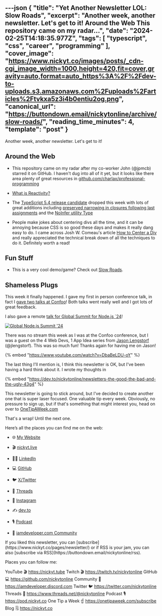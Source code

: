 ---json
{
  "title": "Yet Another Newsletter LOL: Slow Roads",
  "excerpt": "Another week, another newsletter. Let's get to it!  Around the Web  This repository came on my radar...",
  "date": "2024-02-25T14:18:35.977Z",
  "tags": [
    "typescript",
    "css",
    "career",
    "programming"
  ],
  "cover_image": "https://www.nickyt.co/images/posts/_cdn-cgi_image_width=1000,height=420,fit=cover,gravity=auto,format=auto_https%3A%2F%2Fdev-to-uploads.s3.amazonaws.com%2Fuploads%2Farticles%2Ftvkxa5z3i4b0entiu2og.png",
  "canonical_url": "https://buttondown.email/nickytonline/archive/slow-roads/",
  "reading_time_minutes": 4,
  "template": "post"
}
---

<p>Another week, another newsletter. Let's get to it!</p>
<h2>Around the Web</h2>
<ul><li><p>This repository came on my radar after my co-worker John (@jpmcb) starred it on GitHub. I haven't dug into all of it yet, but it looks like there area plenty of great resources in <a href="https://github.com/charlax/professional-programming?utm_source=nickytonline&amp;utm_medium=email&amp;utm_campaign=slow-roads" rel="noopener noreferrer nofollow" target="_blank">github.com/charlax/professional-programming</a></p></li></ul>
<ul><li><p><a href="https://dev.to/this-is-learning/what-is-reactivity-3epf?utm_source=nickytonline&amp;utm_medium=email&amp;utm_campaign=slow-roads" rel="noopener noreferrer nofollow" target="_blank">What is Reactivity?</a></p></li><li><p>The <a href="https://devblogs.microsoft.com/typescript/announcing-typescript-5-4-rc/?utm_source=nickytonline&amp;utm_medium=email&amp;utm_campaign=slow-roads" rel="noopener noreferrer nofollow" target="_blank">TypeScript 5.4 release candidate</a> dropped this week with lots of great additions including <a href="https://devblogs.microsoft.com/typescript/announcing-typescript-5-4-rc/?utm_source=nickytonline&amp;utm_medium=email&amp;utm_campaign=slow-roads#preserved-narrowing-in-closures-following-last-assignments" rel="noopener noreferrer nofollow" target="_blank">preserved narrowing in closures following last assignments</a> and the <a href="https://devblogs.microsoft.com/typescript/announcing-typescript-5-4-rc/?utm_source=nickytonline&amp;utm_medium=email&amp;utm_campaign=slow-roads#the-noinfer-utility-type" rel="noopener noreferrer nofollow" target="_blank">NoInfer utility Type</a></p></li><li><p>People make jokes about centering divs all the time, and it can be annoying because CSS is so good these days and makes it really dang easy to do. I came across Josh W. Comeau's article <a href="https://www.joshwcomeau.com/css/center-a-div/?utm_source=nickytonline&amp;utm_medium=email&amp;utm_campaign=slow-roads" rel="noopener noreferrer nofollow" target="_blank">How to Center a Div</a> and really appreciated the technical break down of all the techniques to do it. Definitely worth a read!</p></li></ul>
<h2>Fun Stuff</h2>
<ul><li><p>This is a very cool demo/game? Check out <a href="https://slowroads.io/?utm_source=nickytonline&amp;utm_medium=email&amp;utm_campaign=slow-roads" rel="noopener noreferrer nofollow" target="_blank">Slow Roads</a>.</p></li></ul>
<h2>Shameless Plugs</h2>
<p>This week it finally happened. I gave my first in person conference talk, in fact I <a href="https://confoo.ca/en/speaker/nick-taylor?utm_source=nickytonline&amp;utm_medium=email&amp;utm_campaign=slow-roads" rel="noopener noreferrer nofollow" target="_blank">gave two talks at Confoo</a>! Both talks went really well and I got lots of great feedback.</p>
<p>I also gave a remote <a href="https://www.linkedin.com/feed/update/urn:li:activity:7160791824209498113/?utm_source=nickytonline&amp;utm_medium=email&amp;utm_campaign=slow-roads" rel="noopener noreferrer nofollow" target="_blank">talk for Global Summit for Node.js `24</a>!</p>


[![Global Node.js Summit '24](https://www.nickyt.co/images/posts/_uploads_articles_c95tyoyf1nll2p4mxsu6.png)](https://events.geekle.us/nodejs24/)

<p>There was no stream this week as I was at the Confoo conference, but I was a guest on the 4 Web Devs, 1 App Idea series from <a href="https://www.learnwithjason.dev/?utm_source=nickytonline&amp;utm_medium=email&amp;utm_campaign=slow-roads" rel="noopener noreferrer nofollow" target="_blank">Jason Lengstorf</a> (@jlengstorf). This was so much fun! Thanks again for having me on Jason!</p>

{% embed "https://www.youtube.com/watch?v=DbaBeLDU-oY" %}

<p>The last thing I'll mention is, I think this newsletter is OK, but I've been having a hard think about it. I wrote my thoughts in 

{% embed "https://dev.to/nickytonline/newsletters-the-good-the-bad-and-the-ugly-43g4" %} 

This newsletter is going to stick around, but I've decided to create another one that is super laser focused. One valuable tip every week. Obviously, no pressure to sign up, but if that's something that might interest you, head on over to <a href="https://OneTipAWeek.com?utm_source=nickytonline&amp;utm_medium=email&amp;utm_campaign=slow-roads" rel="noopener noreferrer nofollow" target="_blank">OneTipAWeek.com</a></p>
<p>That's a wrap! Until the next one.</p>
<p>Here’s all the places you can find me on the web:</p>
<ul><li><p>🌐 <a href="https://nickyt.co?utm_source=nickytonline&amp;utm_medium=email&amp;utm_campaign=slow-roads" rel="noopener noreferrer nofollow" target="_blank">My Website</a></p></li><li><p>🎬 <a href="https://nickyt.live?utm_source=nickytonline&amp;utm_medium=email&amp;utm_campaign=slow-roads" rel="noopener noreferrer nofollow" target="_blank">nickyt.live</a></p></li><li><p>👨‍💼 <a href="https://www.linkedin.com/in/nickytonline/?utm_source=nickytonline&amp;utm_medium=email&amp;utm_campaign=slow-roads" rel="noopener noreferrer nofollow" target="_blank">LinkedIn</a></p></li><li><p>💻 <a href="https://github.com/nickytonline?utm_source=nickytonline&amp;utm_medium=email&amp;utm_campaign=slow-roads" rel="noopener noreferrer nofollow" target="_blank">GitHub</a></p></li><li><p>🐦 <a href="https://twitter.com/nickytonline?utm_source=nickytonline&amp;utm_medium=email&amp;utm_campaign=slow-roads" rel="noopener noreferrer nofollow" target="_blank">X/Twitter</a></p></li><li><p>🧵 <a href="https://www.threads.net/@nickytonline?utm_source=nickytonline&amp;utm_medium=email&amp;utm_campaign=slow-roads" rel="noopener noreferrer nofollow" target="_blank">Threads</a></p></li><li><p>📸 <a href="https://instagram.com/nickytonline?utm_source=nickytonline&amp;utm_medium=email&amp;utm_campaign=slow-roads" rel="noopener noreferrer nofollow" target="_blank">Instagram</a></p></li><li><p>✍️ <a href="https://dev.to/nickytonline?utm_source=nickytonline&amp;utm_medium=email&amp;utm_campaign=slow-roads" rel="noopener noreferrer nofollow" target="_blank">dev.to</a></p></li><li><p>🎙 <a href="https://pod.nickyt.co?utm_source=nickytonline&amp;utm_medium=email&amp;utm_campaign=slow-roads" rel="noopener noreferrer nofollow" target="_blank">Podcast</a></p></li><li><p>🤝 <a href="https://iamdeveloper.discord.com?utm_source=nickytonline&amp;utm_medium=email&amp;utm_campaign=slow-roads" rel="noopener noreferrer nofollow" target="_blank">iamdeveloper.com Community</a></p></li></ul>
If you liked this newsletter, you can [subscribe](https://www.nickyt.co/pages/newsletter/) or if RSS is your jam, you can also [subscribe via RSS](https://buttondown.email/nickytonline/rss).
<!-- my newsletter -->

<!-- places to follow me -->

Places you can follow me:

YouTube 🎬    https://nickyt.tube
Twitch 🎬    https://twitch.tv/nickytonline
GitHub 💻     https://github.com/nickytonline
Community 👾  https://iamdeveloper.discord.com
Twitter 🐦    https://twitter.com/nickytonline
Threads 🧵    https://www.threads.net/@nickytonline
Podcast 🎙    https://pod.nickyt.co
One Tip a Week ☝️ https://onetipaweek.com/subscribe
Blog 🗒️    https://nickyt.co
